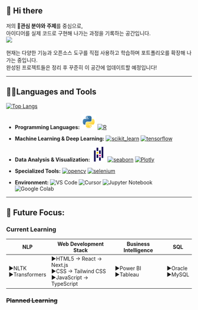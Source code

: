 ## 👋 Hi there 

저의 **🌈관심 분야와 주제**를 중심으로,  
아이디어를 실제 코드로 구현해 나가는 과정을 기록하는 공간입니다.  
<img src="https://github.com/user-attachments/assets/add4194b-9bc9-4ab0-89b3-cea652d89324" width="150" height="auto"/>


현재는 다양한 기능과 오픈소스 도구를 직접 사용하고 학습하며 포트폴리오를 확장해 나가는 중입니다.  
완성된 프로젝트들은 정리 후 꾸준히 이 공간에 업데이트할 예정입니다!

---

## 👩‍💻Languages and Tools
[![Top Langs](https://github-readme-stats.vercel.app/api/top-langs/?username=xo0ol&layout=compact&theme=default)](https://github.com/anuraghazra/github-readme-stats)
* **Programming Languages:**
<a href="https://www.python.org" target="_blank" rel="noreferrer"> <img src="https://raw.githubusercontent.com/devicons/devicon/master/icons/python/python-original.svg" alt="python" width="40" height="40"/></a>
<a href="https://www.r-project.org" target="_blank" rel="noreferrer"> <img src="https://www.vectorlogo.zone/logos/r-project/r-project-icon.svg" alt="R" width="40" height="40"/></a>

* **Machine Learning & Deep Learning:**
<a href="https://scikit-learn.org/" target="_blank" rel="noreferrer"> <img src="https://upload.wikimedia.org/wikipedia/commons/0/05/Scikit_learn_logo_small.svg" alt="scikit_learn" width="40" height="40"/></a>
<a href="https://www.tensorflow.org" target="_blank" rel="noreferrer"> <img src="https://www.vectorlogo.zone/logos/tensorflow/tensorflow-icon.svg" alt="tensorflow" width="40" height="40"/></a>

* **Data Analysis & Visualization:**
<a href="https://pandas.pydata.org/" target="_blank" rel="noreferrer"><img src="https://raw.githubusercontent.com/devicons/devicon/2ae2a900d2f041da66e950e4d48052658d850630/icons/pandas/pandas-original.svg" alt="pandas" width="40" height="40"/></a>
<a href="https://seaborn.pydata.org/" target="_blank" rel="noreferrer"> <img src="https://seaborn.pydata.org/_images/logo-mark-lightbg.svg" alt="seaborn" width="40" height="40"/></a>
<a href="https://plotly.com/python/" target="_blank" rel="noreferrer"> <img src="https://www.vectorlogo.zone/logos/plotly/plotly-icon.svg" alt="Plotly" width="40" height="40"/></a>

* **Specialized Tools:**
<a href="https://opencv.org/" target="_blank" rel="noreferrer"> <img src="https://www.vectorlogo.zone/logos/opencv/opencv-icon.svg" alt="opencv" width="40" height="40"/></a>
<a href="https://www.selenium.dev" target="_blank" rel="noreferrer"> <img src="https://raw.githubusercontent.com/detain/svg-logos/780f25886640cef088af994181646db2f6b1a3f8/svg/selenium-logo.svg" alt="selenium" width="40" height="40"/></a>

* **Environment:**
  ![VS Code](https://img.shields.io/badge/VS%20Code-007ACC?style=flat&logo=visual-studio-code&logoColor=white)
  ![Cursor](https://img.shields.io/badge/Cursor-9D27B0?style=flat&logo=visual-studio-code&logoColor=white)
  ![Jupyter Notebook](https://img.shields.io/badge/Jupyter%20Notebook-FE7A16?style=flat&logo=jupyter&logoColor=white)
  ![Google Colab](https://img.shields.io/badge/Google%20Colab-F9AB00?style=flat&logo=google-colab&logoColor=white)



---

## 📖 Future Focus: 

### Current Learning
|**NLP**| **Web Development Stack** | **Business Intelligence** | **SQL** |
|--|--|--|--|
|▶NLTK<br>▶Transformers| ▶HTML5 → React → Next.js<br>▶CSS → Tailwind CSS<br>▶JavaScript → TypeScript | ▶Power BI<br>▶Tableau | ▶Oracle<br>▶MySQL |


### ~~Planned Learning~~
